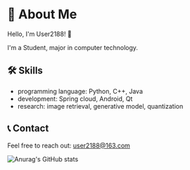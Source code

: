 # 🌟 About Me

Hello, I'm User2188! 👋

I'm a Student, major in computer technology.

## 🛠️ Skills

- programming language: Python, C++, Java
- development: Spring cloud, Android, Qt
- research: image retrieval, generative model, quantization

## 📞 Contact

Feel free to reach out: user2188@163.com


![Anurag's GitHub stats](https://github-readme-stats.vercel.app/api?username=user2188)
